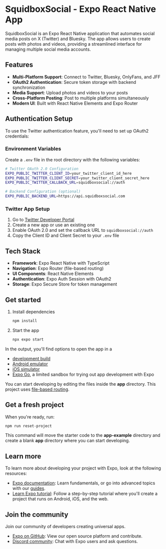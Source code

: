 # SquidboxSocial - Expo React Native App

SquidboxSocial is an Expo React Native application that automates social media posts on X (Twitter) and Bluesky. The app allows users to create posts with photos and videos, providing a streamlined interface for managing multiple social media accounts.

## Features

- **Multi-Platform Support**: Connect to Twitter, Bluesky, OnlyFans, and JFF
- **OAuth2 Authentication**: Secure token storage with backend synchronization
- **Media Support**: Upload photos and videos to your posts
- **Cross-Platform Posting**: Post to multiple platforms simultaneously
- **Modern UI**: Built with React Native Elements and Expo Router

## Authentication Setup

To use the Twitter authentication feature, you'll need to set up OAuth2 credentials:

### Environment Variables

Create a `.env` file in the root directory with the following variables:

```bash
# Twitter OAuth 2.0 Configuration
EXPO_PUBLIC_TWITTER_CLIENT_ID=your_twitter_client_id_here
EXPO_PUBLIC_TWITTER_CLIENT_SECRET=your_twitter_client_secret_here
EXPO_PUBLIC_TWITTER_CALLBACK_URL=squidboxsocial://auth

# Backend Configuration (optional)
EXPO_PUBLIC_BACKEND_URL=https://api.squidboxsocial.com
```

### Twitter App Setup

1. Go to [Twitter Developer Portal](https://developer.twitter.com/)
2. Create a new app or use an existing one
3. Enable OAuth 2.0 and set the callback URL to `squidboxsocial://auth`
4. Copy the Client ID and Client Secret to your `.env` file

## Tech Stack

- **Framework**: Expo React Native with TypeScript
- **Navigation**: Expo Router (file-based routing)
- **UI Components**: React Native Elements
- **Authentication**: Expo Auth Session with OAuth2
- **Storage**: Expo Secure Store for token management

## Get started

1. Install dependencies

   ```bash
   npm install
   ```

2. Start the app

   ```bash
   npx expo start
   ```

In the output, you'll find options to open the app in a

- [development build](https://docs.expo.dev/develop/development-builds/introduction/)
- [Android emulator](https://docs.expo.dev/workflow/android-studio-emulator/)
- [iOS simulator](https://docs.expo.dev/workflow/ios-simulator/)
- [Expo Go](https://expo.dev/go), a limited sandbox for trying out app development with Expo

You can start developing by editing the files inside the **app** directory. This project uses [file-based routing](https://docs.expo.dev/router/introduction).

## Get a fresh project

When you're ready, run:

```bash
npm run reset-project
```

This command will move the starter code to the **app-example** directory and create a blank **app** directory where you can start developing.

## Learn more

To learn more about developing your project with Expo, look at the following resources:

- [Expo documentation](https://docs.expo.dev/): Learn fundamentals, or go into advanced topics with our [guides](https://docs.expo.dev/guides).
- [Learn Expo tutorial](https://docs.expo.dev/tutorial/introduction/): Follow a step-by-step tutorial where you'll create a project that runs on Android, iOS, and the web.

## Join the community

Join our community of developers creating universal apps.

- [Expo on GitHub](https://github.com/expo/expo): View our open source platform and contribute.
- [Discord community](https://chat.expo.dev): Chat with Expo users and ask questions.
